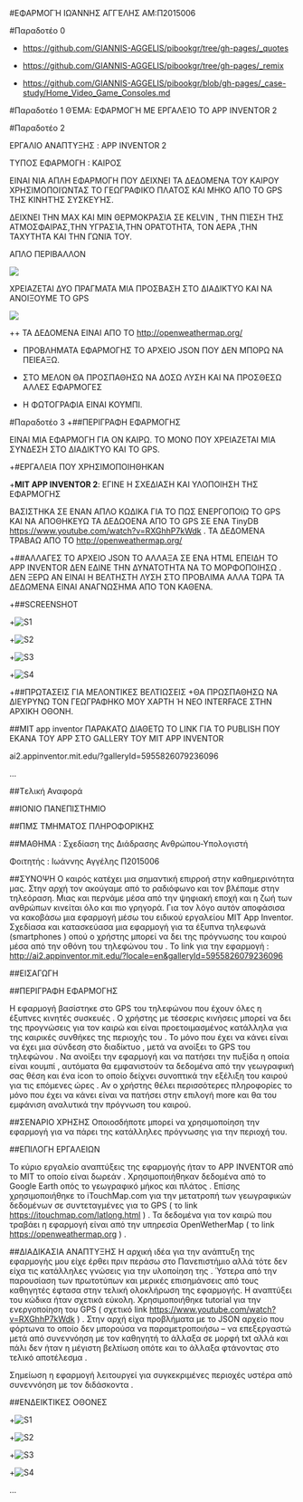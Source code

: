 #ΕΦΑΡΜΟΓΉ
ΙΩΆΝΝΗΣ ΑΓΓΈΛΗΣ AM:Π2015006

#Παραδοτέο 0
+ https://github.com/GIANNIS-AGGELIS/pibookgr/tree/gh-pages/_quotes

+ https://github.com/GIANNIS-AGGELIS/pibookgr/tree/gh-pages/_remix

+ https://github.com/GIANNIS-AGGELIS/pibookgr/blob/gh-pages/_case-study/Home_Video_Game_Consoles.md

#Παραδοτέο 1
ΘΈΜΑ: ΕΦΑΡΜΟΓΉ ΜΕ ΕΡΓΑΛΕΊΟ ΤΟ APP INVENTOR 2


#Παραδοτέο 2

 ΕΡΓΑΛΙΟ ΑΝΑΠΤΥΞΗΣ : APP INVENTOR 2
 
 ΤΥΠΟΣ ΕΦΑΡΜΟΓΗ : ΚΑΙΡΟΣ
 
 ΕΙΝΑΙ ΝΙΑ ΑΠΛΗ ΕΦΑΡΜΟΓΗ ΠΟΥ ΔΕΙΧΝΕΙ ΤΑ ΔΕΔΟΜΕΝΑ ΤΟΥ ΚΑΙΡΟΥ ΧΡΗΣΙΜΟΠΟΙΏΝΤΑΣ ΤΟ ΓΕΩΓΡΑΦΙΚΌ ΠΛΑΤΟΣ ΚΑΙ ΜΗΚΟ ΑΠΟ ΤΟ GPS ΤΗΣ ΚΙΝΗΤΉΣ  ΣΥΣΚΕΥΉΣ.

 ΔΕΙΧΝΕΙ ΤΗΝ MAX KAI MIN ΘΕΡΜΟΚΡΑΣΙΑ ΣΕ KELVIN , THN  ΠΊΕΣΗ ΤΗΣ ΑΤΜΟΣΦΑΙΡΑΣ,THN  ΥΓΡΑΣΊΑ,THN ΟΡΑΤΌΤΗΤΑ, TON ΑΕΡΑ ,ΤΗΝ ΤΑΧΥΤΗΤΑ ΚΑΙ ΤΗΝ ΓΩΝΙΆ ΤΟΥ. 
 
 ΑΠΛΟ ΠΕΡΙΒΑΛΛΟΝ
 
 
![ ](weathe1.png)

 ΧΡΕΙΑΖΕΤΑΙ ΔΥΟ ΠΡΑΓΜΑΤΑ ΜΙΑ ΠΡΟΣΒΑΣΗ ΣΤΟ ΔΙΑΔΙΚΤΥΟ ΚΑΙ ΝΑ ΑΝΟΙΞΟΥΜΕ ΤΟ GPS
 
  
 
 
 ![ ](weather3.png)
 
 
 
 ++ ΤΑ ΔΕΔΟΜΕΝΑ ΕΙΝΑΙ ΑΠΟ ΤΟ http://openweathermap.org/
 + ΠΡΟΒΛΗΜΑΤΑ ΕΦΑΡΜΟΓΗΣ ΤΟ ΑΡΧΕΙΟ JSON ΠΟΥ ΔΕΝ ΜΠΟΡΩ ΝΑ ΠΕΙΕΑΞΩ.
 
 
 + ΣΤΟ ΜΕΛΟΝ ΘΑ ΠΡΟΣΠΑΘΗΣΩ ΝΑ ΔΟΣΩ ΛΥΣΗ ΚΑΙ ΝΑ ΠΡΟΣΘΕΣΩ ΑΛΛΕΣ ΕΦΑΡΜΟΓΕΣ
  * Η ΦΩΤΟΓΡΑΦΙΑ ΕΙΝΑΙ ΚΟΥΜΠΙ.

#Παραδοτέο 3
+##ΠΕΡΙΓΡΑΦΗ ΕΦΑΡΜΟΓΗΣ

 ΕΙΝΑΙ ΜΙΑ ΕΦΑΡΜΟΓΗ ΓΙΑ ΟΝ ΚΑΙΡΩ. ΤΟ ΜΟΝΟ ΠΟΥ ΧΡΕΙΑΖΕΤΑΙ ΜΙΑ ΣΥΝΔΕΣΗ ΣΤΟ ΔΙΑΔΙΚΤΥΟ ΚΑΙ ΤΟ GPS.

+#ΕΡΓΑΛΕΙΑ ΠΟΥ ΧΡΗΣΙΜΟΠΟΙΗΘΗΚΑΝ

+**MIT APP INVENTOR 2**: ΕΓΙΝΕ Η ΣΧΕΔΙΑΣΗ ΚΑΙ ΥΛΟΠΟΙΗΣΗ ΤΗΣ ΕΦΑΡΜΟΓΗΣ

 ΒΑΣΙΣΤΗΚΑ ΣΕ  ΕΝΑΝ ΑΠΛΟ ΚΩΔΙΚΑ ΓΙΑ ΤΟ ΠΩΣ ΕΝΕΡΓΟΠΟΙΩ ΤΟ GPS ΚΑΙ ΝΑ ΑΠΟΘΗΚΕΥΩ ΤΑ ΔΕΔΩΟΕΝΑ ΑΠΟ ΤΟ GPS ΣΕ ΕΝΑ TinyDB  https://www.youtube.com/watch?v=RXGhhP7kWdk .
 ΤΑ ΔΕΔΟΜΕΝΑ ΤΡΑΒΑΩ ΑΠΟ ΤΟ  http://openweathermap.org/



+##ΑΛΛΑΓΕΣ
 ΤΟ ΑΡΧΕΙΟ JSON ΤΟ ΑΛΛΑΞΑ ΣΕ ΕΝΑ HTML ΕΠΕΙΔΗ ΤΟ APP INVENTOR ΔΕΝ ΕΔΙΝΕ ΤΗΝ ΔΥΝΑΤΟΤΗΤΑ ΝΑ ΤΟ ΜΟΡΦΟΠΟΙΗΣΩ .
 ΔΕΝ ΞΕΡΩ ΑΝ ΕΙΝΑΙ Η ΒΕΛΤΗΣΤΗ ΛΥΣΗ ΣΤΟ ΠΡΟΒΛΙΜΑ ΑΛΛΑ ΤΩΡΑ ΤΑ ΔΕΔΩΜΕΝΑ ΕΙΝΑΙ ΑΝΑΓΝΩΣΗΜΑ ΑΠΟ ΤΟΝ ΚΑΘΕΝΑ.
 
+##SCREENSHOT

+![S1](weather4.png)

+![S2](weather5.png)

+![S3](weather6.png)

+![S4](weather7.png)

+##ΠΡΩΤΑΣΕΙΣ ΓΙΑ ΜΕΛΟΝΤΙΚΕΣ ΒΕΛΤΙΩΣΕΙΣ 
+ΘΑ ΠΡΩΣΠΑΘΗΣΩ ΝΑ ΔΙΕΥΡΥΝΩ ΤΟΝ  ΓΕΩΓΡΑΦΗΚΟ ΜΟΥ ΧΑΡΤΗ Ή ΝΕΟ INTERFACE ΣΤΗΝ ΑΡΧΙΚΗ ΟΘΟΝΗ.

##MIT app inventor 
ΠΑΡΑΚΑΤΩ ΔΙΑΘΕΤΩ ΤΟ LINK ΓΙΑ ΤΟ PUBLISH ΠΟΥ ΕΚΑΝΑ ΤΟΥ APP ΣΤΟ GALLERY ΤΟΥ MIT APP INVENTOR

ai2.appinventor.mit.edu/?galleryId=5955826079236096



...


##Tελική Αναφορά

##ΙΟΝΙΟ ΠΑΝΕΠΙΣΤΗΜΙΟ

##ΠΜΣ ΤΜΗΜΑΤΟΣ ΠΛΗΡΟΦΟΡΙΚΗΣ

##ΜΑΘΗΜΑ : Σχεδίαση της Διάδρασης Ανθρώπου-Υπολογιστή

Φοιτητής : Ιωάννης Αγγέλης Π2015006

##ΣΥΝΟΨΗ
Ο καιρός κατέχει μια σημαντική επιρροή στην καθημερινότητα μας. Στην αρχή τον ακούγαμε από το ραδιόφωνο και τον βλέπαμε στην τηλεόραση. Μιας και περνάμε μέσα από την ψηφιακή εποχή και η ζωή των ανθρώπων κινείται όλο και πιο γρηγορά.  Για τον λόγο αυτόν αποφάσισα να κακοβάσω μια εφαρμογή μέσω του ειδικού εργαλείου  MIT  App Inventor.  Σχεδίασα και κατασκεύασα μια εφαρμογή για τα έξυπνα τηλεφωνά (smartphones ) οπού ο χρήστης μπορεί να δει της πρόγνωσης του καιρού μέσα από την οθόνη του τηλεφώνου του  . Το link για την εφαρμογή : http://ai2.appinventor.mit.edu/?locale=en&galleryId=5955826079236096

##ΕΙΣΑΓΩΓΗ

##ΠΕΡΙΓΡΑΦΗ ΕΦΑΡΜΟΓΗΣ

Η εφαρμογή βασίστηκε στο GPS του τηλεφώνου που έχουν όλες η έξυπνες κινητές  συσκευές . Ο χρήστης με τέσσερις  κινήσεις μπορεί να δει της προγνώσεις για τον καιρώ και είναι προετοιμασμένος κατάλληλα για της καιρικές συνθήκες της περιοχής του . Το μόνο που έχει να  κάνει είναι να έχει μια σύνδεση στο διαδίκτυο , μετά  να ανοίξει το GPS του τηλεφώνου   . Να ανοίξει την εφαρμογή και να πατήσει την πυξίδα η οποία είναι κουμπί , αυτόματα θα εμφανιστούν τα δεδομένα από την γεωγραφική σας θέση και ένα icon το οποίο δείχνει συνοπτικά  την εξέλιξη του καιρού για τις επόμενες ώρες . Αν ο χρήστης θέλει περισσότερες  πληροφορίες το μόνο που έχει να κάνει είναι να πατήσει στην επιλογή more και θα του εμφάνιση αναλυτικά την πρόγνωση του καιρού.

##ΣΕΝΑΡΙΟ ΧΡΗΣΗΣ
Οποιοσδήποτε  μπορεί να  χρησιμοποίηση την εφαρμογή για να πάρει της κατάλληλες πρόγνωσης για την περιοχή του.

##ΕΠΙΛΟΓΗ ΕΡΓΑΛΕΙΩΝ

Το κύριο εργαλείο αναπτύξεις της  εφαρμογής ήταν το APP INVENTOR από το MIT το οποίο είναι δωρεάν .  Χρησιμοποιήθηκαν δεδομένα από το  Google Earth  οπός το γεωγραφικό μήκος και πλάτος .   Επίσης χρησιμοποιήθηκε το iTouchMap.com για την μετατροπή των γεωγραφικών δεδομένων σε συντεταγμένες για το GPS  ( το link https://itouchmap.com/latlong.html )  . Τα δεδομένα για τον καιρώ που τραβάει η εφαρμογή είναι από την υπηρεσία   OpenWetherMap ( το link https://openweathermap.org ) . 

##ΔΙΑΔΙΚΑΣΙΑ ΑΝΑΠΤΥΞΗΣ
Η αρχική ιδέα για την ανάπτυξη της εφαρμογής  μου είχε έρθει πριν περάσω  στο Πανεπιστήμιο αλλά τότε δεν είχα τις  κατάλληλες γνώσεις για την υλοποίηση της . Ύστερα από την παρουσίαση των πρωτοτύπων και μερικές επισημάνσεις από τους καθηγητές έφτασα στην τελική ολοκλήρωση της εφαρμογής. Η αναπτύξει του κώδικα ήταν σχετικά εύκολη. Χρησιμοποιήθηκε tutorial για την ενεργοποίηση του GPS ( σχετικό link https://www.youtube.com/watch?v=RXGhhP7kWdk )   . Στην αρχή είχα προβλήματα με το     JSON   αρχείο που φόρτωνα το οποίο δεν μπορούσα να παραμετροποιήσω – να επεξεργαστώ  μετά  από συνεννόηση με τον καθηγητή   το άλλαξα  σε μορφή txt αλλά και πάλι δεν ήταν  η μέγιστη βελτίωση οπότε   και το άλλαξα φτάνοντας  στο τελικό αποτέλεσμα  .

Σημείωση η εφαρμογή λειτουργεί για συγκεκριμένες περιοχές υστέρα από συνεννόηση με τον διδάσκοντα  . 

##ΕΝΔΕΙΚΤΙΚΕΣ ΟΘΟΝΕΣ

+![S1](weather4.png)

+![S2](weather5.png)

+![S3](weather6.png)

+![S4](weather7.png)

...
